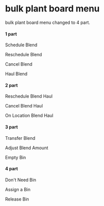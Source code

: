 # bulk plant board menu

bulk plant board menu changed to 4 part.

#### 1 part

Schedule Blend

Reschedule Blend

Cancel Blend

Haul Blend

#### 2 part

Reschedule Blend Haul

Cancel Blend Haul

On Location Blend Haul

#### 3 part

Transfer Blend

Adjust Blend Amount

Empty Bin

#### 4 part

Don't Need Bin

Assign a Bin

Release Bin